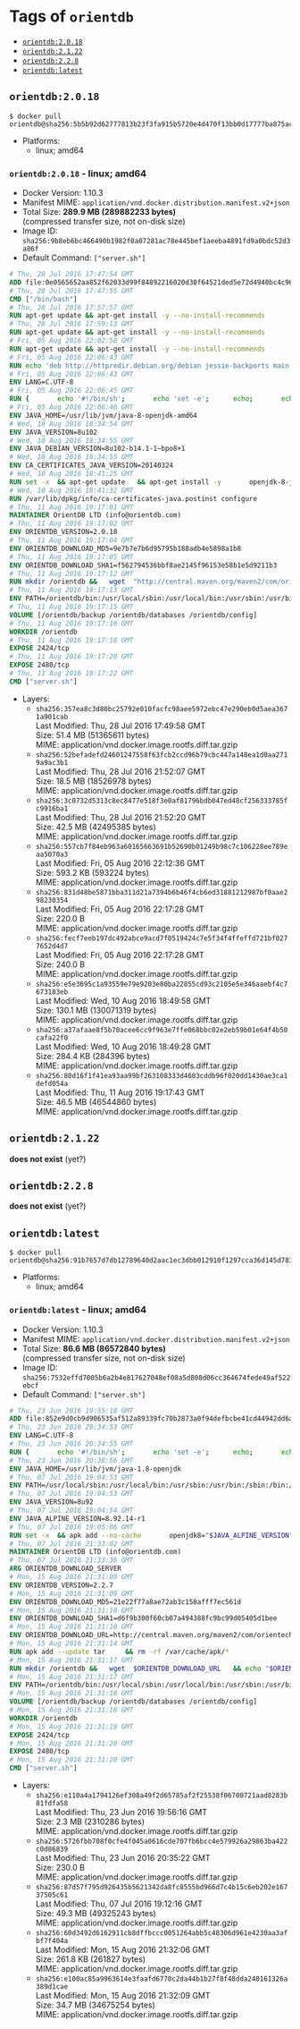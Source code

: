 <!-- THIS FILE IS GENERATED VIA './update-tag-details.sh' -->

# Tags of `orientdb`

-	[`orientdb:2.0.18`](#orientdb2018)
-	[`orientdb:2.1.22`](#orientdb2122)
-	[`orientdb:2.2.8`](#orientdb228)
-	[`orientdb:latest`](#orientdblatest)

## `orientdb:2.0.18`

```console
$ docker pull orientdb@sha256:5b5b92d62777813b23f3fa915b5720e4d470f13bb0d17777ba875ac150fc0a07
```

-	Platforms:
	-	linux; amd64

### `orientdb:2.0.18` - linux; amd64

-	Docker Version: 1.10.3
-	Manifest MIME: `application/vnd.docker.distribution.manifest.v2+json`
-	Total Size: **289.9 MB (289882233 bytes)**  
	(compressed transfer size, not on-disk size)
-	Image ID: `sha256:9b8eb6bc466490b1982f0a07281ac78e445bef1aeeba4891fd9a0bdc52d3a86f`
-	Default Command: `["server.sh"]`

```dockerfile
# Thu, 28 Jul 2016 17:47:54 GMT
ADD file:0e0565652aa852f62033d99f84892216020d30f64521ded5e72d4940bc4c9697 in /
# Thu, 28 Jul 2016 17:47:55 GMT
CMD ["/bin/bash"]
# Thu, 28 Jul 2016 17:57:57 GMT
RUN apt-get update && apt-get install -y --no-install-recommends 		ca-certificates 		curl 		wget 	&& rm -rf /var/lib/apt/lists/*
# Thu, 28 Jul 2016 17:59:13 GMT
RUN apt-get update && apt-get install -y --no-install-recommends 		bzr 		git 		mercurial 		openssh-client 		subversion 				procps 	&& rm -rf /var/lib/apt/lists/*
# Fri, 05 Aug 2016 22:02:58 GMT
RUN apt-get update && apt-get install -y --no-install-recommends 		bzip2 		unzip 		xz-utils 	&& rm -rf /var/lib/apt/lists/*
# Fri, 05 Aug 2016 22:06:43 GMT
RUN echo 'deb http://httpredir.debian.org/debian jessie-backports main' > /etc/apt/sources.list.d/jessie-backports.list
# Fri, 05 Aug 2016 22:06:43 GMT
ENV LANG=C.UTF-8
# Fri, 05 Aug 2016 22:06:45 GMT
RUN { 		echo '#!/bin/sh'; 		echo 'set -e'; 		echo; 		echo 'dirname "$(dirname "$(readlink -f "$(which javac || which java)")")"'; 	} > /usr/local/bin/docker-java-home 	&& chmod +x /usr/local/bin/docker-java-home
# Fri, 05 Aug 2016 22:06:46 GMT
ENV JAVA_HOME=/usr/lib/jvm/java-8-openjdk-amd64
# Wed, 10 Aug 2016 18:34:54 GMT
ENV JAVA_VERSION=8u102
# Wed, 10 Aug 2016 18:34:55 GMT
ENV JAVA_DEBIAN_VERSION=8u102-b14.1-1~bpo8+1
# Wed, 10 Aug 2016 18:34:55 GMT
ENV CA_CERTIFICATES_JAVA_VERSION=20140324
# Wed, 10 Aug 2016 18:41:25 GMT
RUN set -x 	&& apt-get update 	&& apt-get install -y 		openjdk-8-jdk="$JAVA_DEBIAN_VERSION" 		ca-certificates-java="$CA_CERTIFICATES_JAVA_VERSION" 	&& rm -rf /var/lib/apt/lists/* 	&& [ "$JAVA_HOME" = "$(docker-java-home)" ]
# Wed, 10 Aug 2016 18:41:32 GMT
RUN /var/lib/dpkg/info/ca-certificates-java.postinst configure
# Thu, 11 Aug 2016 19:17:01 GMT
MAINTAINER OrientDB LTD (info@orientdb.com)
# Thu, 11 Aug 2016 19:17:02 GMT
ENV ORIENTDB_VERSION=2.0.18
# Thu, 11 Aug 2016 19:17:04 GMT
ENV ORIENTDB_DOWNLOAD_MD5=9e7b7e7b6d95795b188adb4e5898a1b8
# Thu, 11 Aug 2016 19:17:05 GMT
ENV ORIENTDB_DOWNLOAD_SHA1=f562794536bbf8ae2145f96153e58b1e5d9211b3
# Thu, 11 Aug 2016 19:17:12 GMT
RUN mkdir /orientdb &&   wget  "http://central.maven.org/maven2/com/orientechnologies/orientdb-community/$ORIENTDB_VERSION/orientdb-community-$ORIENTDB_VERSION.tar.gz"   && echo "$ORIENTDB_DOWNLOAD_MD5 *orientdb-community-$ORIENTDB_VERSION.tar.gz" | md5sum -c -   && echo "$ORIENTDB_DOWNLOAD_SHA1 *orientdb-community-$ORIENTDB_VERSION.tar.gz" | sha1sum -c -   && tar -xvzf orientdb-community-$ORIENTDB_VERSION.tar.gz -C /orientdb --strip-components=1  && rm orientdb-community-$ORIENTDB_VERSION.tar.gz   && rm -rf /orientdb/databases/*
# Thu, 11 Aug 2016 19:17:13 GMT
ENV PATH=/orientdb/bin:/usr/local/sbin:/usr/local/bin:/usr/sbin:/usr/bin:/sbin:/bin
# Thu, 11 Aug 2016 19:17:15 GMT
VOLUME [/orientdb/backup /orientdb/databases /orientdb/config]
# Thu, 11 Aug 2016 19:17:16 GMT
WORKDIR /orientdb
# Thu, 11 Aug 2016 19:17:18 GMT
EXPOSE 2424/tcp
# Thu, 11 Aug 2016 19:17:20 GMT
EXPOSE 2480/tcp
# Thu, 11 Aug 2016 19:17:22 GMT
CMD ["server.sh"]
```

-	Layers:
	-	`sha256:357ea8c3d80bc25792e010facfc98aee5972ebc47e290eb0d5aea3671a901cab`  
		Last Modified: Thu, 28 Jul 2016 17:49:58 GMT  
		Size: 51.4 MB (51365611 bytes)  
		MIME: application/vnd.docker.image.rootfs.diff.tar.gzip
	-	`sha256:52befadefd24601247558f63fcb2ccd96b79cbc447a148ea1d0aa2719a9ac3b1`  
		Last Modified: Thu, 28 Jul 2016 21:52:07 GMT  
		Size: 18.5 MB (18526978 bytes)  
		MIME: application/vnd.docker.image.rootfs.diff.tar.gzip
	-	`sha256:3c0732d5313c8ec8477e518f3e0af81796bdb047ed48cf256333785fc9916ba1`  
		Last Modified: Thu, 28 Jul 2016 21:52:20 GMT  
		Size: 42.5 MB (42495385 bytes)  
		MIME: application/vnd.docker.image.rootfs.diff.tar.gzip
	-	`sha256:557cb7f84eb963a60165663691b52690b01249b98c7c106228ee789eaa5070a3`  
		Last Modified: Fri, 05 Aug 2016 22:12:36 GMT  
		Size: 593.2 KB (593224 bytes)  
		MIME: application/vnd.docker.image.rootfs.diff.tar.gzip
	-	`sha256:831d48be5871bba311d21a7394b6b46f4cb6ed31881212987bf0aae298230354`  
		Last Modified: Fri, 05 Aug 2016 22:17:28 GMT  
		Size: 220.0 B  
		MIME: application/vnd.docker.image.rootfs.diff.tar.gzip
	-	`sha256:fecf7eeb197dc492abce9acd7f0519424c7e5f34f4ffeffd721bf0277652d4d7`  
		Last Modified: Fri, 05 Aug 2016 22:17:28 GMT  
		Size: 240.0 B  
		MIME: application/vnd.docker.image.rootfs.diff.tar.gzip
	-	`sha256:e5e3695c1a93559e79e9203e80ba22855cd93c2105e5e346aaebf4c7673183eb`  
		Last Modified: Wed, 10 Aug 2016 18:49:58 GMT  
		Size: 130.1 MB (130071319 bytes)  
		MIME: application/vnd.docker.image.rootfs.diff.tar.gzip
	-	`sha256:a37afaae8f5b70acee6cc9f963e7ffe068bbc02e2eb59b01e64f4b50cafa22f0`  
		Last Modified: Wed, 10 Aug 2016 18:49:28 GMT  
		Size: 284.4 KB (284396 bytes)  
		MIME: application/vnd.docker.image.rootfs.diff.tar.gzip
	-	`sha256:80d16f1f41ea93aa99bf263108333d4603cddb96f020dd1430ae3ca1defd054a`  
		Last Modified: Thu, 11 Aug 2016 19:17:43 GMT  
		Size: 46.5 MB (46544860 bytes)  
		MIME: application/vnd.docker.image.rootfs.diff.tar.gzip

## `orientdb:2.1.22`

**does not exist** (yet?)

## `orientdb:2.2.8`

**does not exist** (yet?)

## `orientdb:latest`

```console
$ docker pull orientdb@sha256:91b7657d7db12789640d2aac1ec3dbb012910f1297cca36d145d7837a7447e0c
```

-	Platforms:
	-	linux; amd64

### `orientdb:latest` - linux; amd64

-	Docker Version: 1.10.3
-	Manifest MIME: `application/vnd.docker.distribution.manifest.v2+json`
-	Total Size: **86.6 MB (86572840 bytes)**  
	(compressed transfer size, not on-disk size)
-	Image ID: `sha256:7532effd7005b6a2b4e817627048ef08a5d808d06cc364674fede49af522ebcf`
-	Default Command: `["server.sh"]`

```dockerfile
# Thu, 23 Jun 2016 19:55:18 GMT
ADD file:852e9d0cb9d906535af512a89339fc70b2873a0f94defbcbe41cd44942dd6ac8 in /
# Thu, 23 Jun 2016 20:34:53 GMT
ENV LANG=C.UTF-8
# Thu, 23 Jun 2016 20:34:55 GMT
RUN { 		echo '#!/bin/sh'; 		echo 'set -e'; 		echo; 		echo 'dirname "$(dirname "$(readlink -f "$(which javac || which java)")")"'; 	} > /usr/local/bin/docker-java-home 	&& chmod +x /usr/local/bin/docker-java-home
# Thu, 23 Jun 2016 20:38:56 GMT
ENV JAVA_HOME=/usr/lib/jvm/java-1.8-openjdk
# Thu, 07 Jul 2016 19:04:53 GMT
ENV PATH=/usr/local/sbin:/usr/local/bin:/usr/sbin:/usr/bin:/sbin:/bin:/usr/lib/jvm/java-1.8-openjdk/jre/bin:/usr/lib/jvm/java-1.8-openjdk/bin
# Thu, 07 Jul 2016 19:04:53 GMT
ENV JAVA_VERSION=8u92
# Thu, 07 Jul 2016 19:04:54 GMT
ENV JAVA_ALPINE_VERSION=8.92.14-r1
# Thu, 07 Jul 2016 19:05:06 GMT
RUN set -x 	&& apk add --no-cache 		openjdk8="$JAVA_ALPINE_VERSION" 	&& [ "$JAVA_HOME" = "$(docker-java-home)" ]
# Thu, 07 Jul 2016 21:33:02 GMT
MAINTAINER OrientDB LTD (info@orientdb.com)
# Thu, 07 Jul 2016 21:33:36 GMT
ARG ORIENTDB_DOWNLOAD_SERVER
# Mon, 15 Aug 2016 21:31:09 GMT
ENV ORIENTDB_VERSION=2.2.7
# Mon, 15 Aug 2016 21:31:09 GMT
ENV ORIENTDB_DOWNLOAD_MD5=21e22f77a8ae72ab3c158afff7ec561d
# Mon, 15 Aug 2016 21:31:10 GMT
ENV ORIENTDB_DOWNLOAD_SHA1=d6f9b300f60cb07a494388fc9bc99d05405d1bee
# Mon, 15 Aug 2016 21:31:10 GMT
ENV ORIENTDB_DOWNLOAD_URL=http://central.maven.org/maven2/com/orientechnologies/orientdb-community/2.2.7/orientdb-community-2.2.7.tar.gz
# Mon, 15 Aug 2016 21:31:14 GMT
RUN apk add --update tar     && rm -rf /var/cache/apk/*
# Mon, 15 Aug 2016 21:31:17 GMT
RUN mkdir /orientdb &&   wget  $ORIENTDB_DOWNLOAD_URL   && echo "$ORIENTDB_DOWNLOAD_MD5 *orientdb-community-$ORIENTDB_VERSION.tar.gz" | md5sum -c -   && echo "$ORIENTDB_DOWNLOAD_SHA1 *orientdb-community-$ORIENTDB_VERSION.tar.gz" | sha1sum -c -   && tar -xvzf orientdb-community-$ORIENTDB_VERSION.tar.gz -C /orientdb --strip-components=1   && rm orientdb-community-$ORIENTDB_VERSION.tar.gz   && rm -rf /orientdb/databases/*
# Mon, 15 Aug 2016 21:31:17 GMT
ENV PATH=/orientdb/bin:/usr/local/sbin:/usr/local/bin:/usr/sbin:/usr/bin:/sbin:/bin:/usr/lib/jvm/java-1.8-openjdk/jre/bin:/usr/lib/jvm/java-1.8-openjdk/bin
# Mon, 15 Aug 2016 21:31:18 GMT
VOLUME [/orientdb/backup /orientdb/databases /orientdb/config]
# Mon, 15 Aug 2016 21:31:18 GMT
WORKDIR /orientdb
# Mon, 15 Aug 2016 21:31:19 GMT
EXPOSE 2424/tcp
# Mon, 15 Aug 2016 21:31:20 GMT
EXPOSE 2480/tcp
# Mon, 15 Aug 2016 21:31:20 GMT
CMD ["server.sh"]
```

-	Layers:
	-	`sha256:e110a4a1794126ef308a49f2d65785af2f25538f06700721aad8283b81fdfa58`  
		Last Modified: Thu, 23 Jun 2016 19:56:16 GMT  
		Size: 2.3 MB (2310286 bytes)  
		MIME: application/vnd.docker.image.rootfs.diff.tar.gzip
	-	`sha256:5726fbb708f0cfe4f045a0616cde707fb6bcc4e579926a29863ba422c0d86839`  
		Last Modified: Thu, 23 Jun 2016 20:35:22 GMT  
		Size: 230.0 B  
		MIME: application/vnd.docker.image.rootfs.diff.tar.gzip
	-	`sha256:87d57f795d926435b5621342da8fc8555bd966d7c4b15c6eb202e16737505c61`  
		Last Modified: Thu, 07 Jul 2016 19:12:16 GMT  
		Size: 49.3 MB (49325243 bytes)  
		MIME: application/vnd.docker.image.rootfs.diff.tar.gzip
	-	`sha256:60d3492d6162911cb8dffbccc0051264abb5c48306d961e4230aa3afbf7f404a`  
		Last Modified: Mon, 15 Aug 2016 21:32:06 GMT  
		Size: 261.8 KB (261827 bytes)  
		MIME: application/vnd.docker.image.rootfs.diff.tar.gzip
	-	`sha256:e100ac85a9963614e3faafd6770c2da44b1b27f8f48dda240161326a389d1cae`  
		Last Modified: Mon, 15 Aug 2016 21:32:09 GMT  
		Size: 34.7 MB (34675254 bytes)  
		MIME: application/vnd.docker.image.rootfs.diff.tar.gzip
